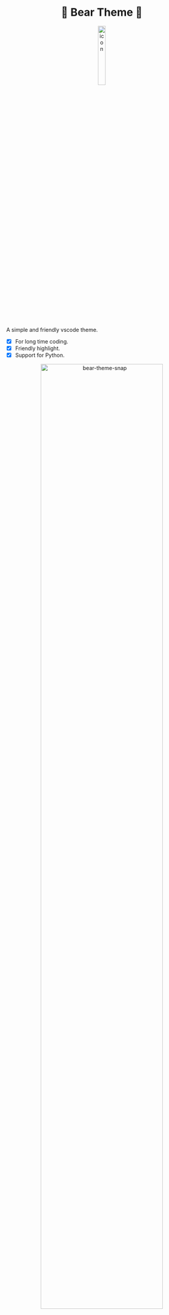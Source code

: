 <h1 align="center">🐻 Bear Theme 🐻</h1>
<p align="center">
  <img alt="icon" width="20%" src="https://raw.githubusercontent.com/shaodahong/theme-bear/master/icon.png">
</p>

A simple and friendly vscode theme.

- [x] For long time coding.
- [x] Friendly highlight.
- [x] Support for Python.

<p align="center">
  <img alt="bear-theme-snap" width="80%" src="https://raw.githubusercontent.com/shaodahong/theme-bear/master/bear-theme-snap.png">
</p>

<p align="center">
  <img alt="bear-theme-snap-2" width="80%" src="https://raw.githubusercontent.com/shaodahong/theme-bear/master/bear-theme-snap-2.png">
</p>

The theme base on [vscode theme-defaults](https://github.com/Microsoft/vscode/tree/master/extensions/theme-defaults).

## In preview

The font in preview is [FiraCode](https://github.com/tonsky/FiraCode) and [Dank Mono](https://dank.sh/)

## Other

The theme will be updated from time to time, if you have good suggestions welcome to put [issues](https://github.com/shaodahong/theme-bear/issues).
